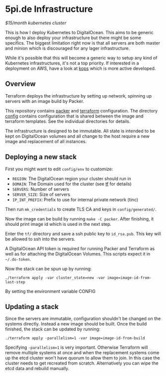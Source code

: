 # 5pi.de Infrastructure
*$15/month kubernetes cluster*

This is how I deploy Kubernetes to DigitalOcean.
This aims to be generic enough to also deploy your infrastructure but there
might be some specifics. The biggest limitation right now is that all servers
are both master and minion which is discouraged for any lager infrastructure.

While it's possible that this will become a generic way to setup any kind of
Kubernetes infrastructures, it's not a top priority. If interested in a
deployment on AWS, have a look at [kops](https://github.com/kubernetes/kops)
which is more active developed.

## Overview
Terraform deploys the infrastructure by setting up network, spinning up servers
with an image build by Packer.

This repository contains [packer](/packer) and [terraform](/tf) configuration.
The directory [config](/config) contains configuration that is shared between
the image and terraform templates. See the individual directories for details.

The infrastructure is designed to be immutable. All state is intended to be kept
on DigitalOcean volumes and all change to the host require a new image and
replacement of all instances.

## Deploying a new stack
First you might want to edit `config/env` to customize:

- `REGION`: The DigitalOcean region your cluster should run in
- `DOMAIN`: The Domain used for the cluster (see [tf](/tf) for details)
- `SERVERS`: Number of servers
- `SERVER_SIZE`: Size of servers
- `IP_INT_PREFIX`: Prefix to use for internal private network (tinc)

Then run `mk_credentials` to create TLS CA and keys in `config/generated/`.

Now the image can be build by running `make -C packer`. After finishing, it
should print image id which is used in the next step.

Enter the `tf/` directory and save a ssh public key to `id_rsa.pub`. This key
will be allowed to ssh into the servers.

A DigitalOcean API token is required for running Packer and Terraform as well as
for attaching the DigitalOcean Volumes. This scripts expect it in `~/.do-token`.

Now the stack can be spun up by running:

```
./terraform apply -var cluster_state=new -var image=image-id-from-last-step
```

By setting the environment variable CONFIG
## Updating a stack
Since the servers are immutable, configuration shouldn't be changed on the
systems directly. Instead a new image should be built. Once the build finished,
the stack can be updated by running:

```
./terraform apply -parallelism=1 -var image=image-id-from-build
```

Specifying `-parallelism=1` is very important. Otherwise Terraform will remove
multiple systems at once and when the replacement systems come up the etcd
cluster won't have quorum to allow them to join. In this case the cluster needs
to get recreated from scratch. Alternatively you can wipe the etcd data and
rebuild manually.
